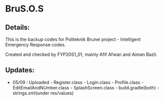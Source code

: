 # BruS.O.S

## Details:
This is the backup codes for Politeknik Brunei project - Intelligent Emergency Response codes.

Created and checked by FYP20S1_01, mainly Afif Afwan and Aiman Bazli.

## Updates: 

- 05/09 : Uploaded - Register.class
                   - Login.class
                   - Profile.class
                   - EditEmailAndNUmber.class
                   - SplashScreen.class
                   - build.gradle(both)
                   - strings.xml(under res/values)



